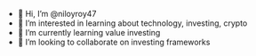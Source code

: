 - 👋 Hi, I’m @niloyroy47
- 👀 I’m interested in learning about technology, investing, crypto
- 🌱 I’m currently learning value investing
- 💞️ I’m looking to collaborate on investing frameworks

<!---
niloyroy47/niloyroy47 is a ✨ special ✨ repository because its `README.md` (this file) appears on your GitHub profile.
You can click the Preview link to take a look at your changes.
--->
